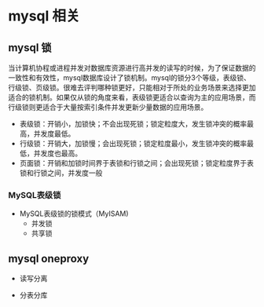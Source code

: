 # mysql 相关

## mysql 锁
当计算机协程或进程并发对数据库资源进行高并发的读写的时候，为了保证数据的一致性和有效性，mysql数据库设计了锁机制。mysql的锁分3个等级，表级锁、行级锁、页级锁。很难去评判哪种锁更好，只能相对于所处的业务场景来选择更加适合的锁机制。如果仅从锁的角度来看，表级锁更适合以查询为主的应用场景，而行级锁则更适合于大量按索引条件并发更新少量数据的应用场景。

* 表级锁：开销小，加锁快；不会出现死锁；锁定粒度大，发生锁冲突的概率最高，并发度最低。
* 行级锁：开销大，加锁慢；会出现死锁；锁定粒度最小，发生锁冲突的概率最低，并发度也最高。
* 页面锁：开销和加锁时间界于表锁和行锁之间；会出现死锁；锁定粒度界于表锁和行锁之间，并发度一般 

### MySQL表级锁

* MySQL表级锁的锁模式（MyISAM)
   
   * 并发锁
   
   * 共享锁

## mysql oneproxy

* 读写分离

* 分表分库







